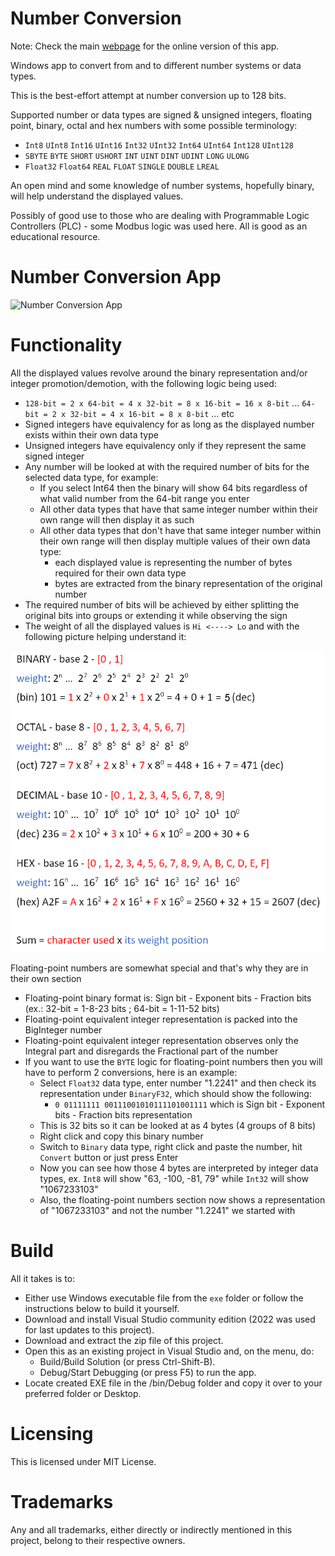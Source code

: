 # Number Conversion

Note: Check the main [webpage](https://github.com/GitHubDragonFly) for the online version of this app.

Windows app to convert from and to different number systems or data types.

This is the best-effort attempt at number conversion up to 128 bits.

Supported number or data types are signed & unsigned integers, floating point, binary, octal and hex numbers with some possible terminology:
- `Int8` `UInt8` `Int16` `UInt16` `Int32` `UInt32` `Int64` `UInt64` `Int128` `UInt128` 
- `SBYTE` `BYTE` `SHORT` `USHORT` `INT` `UINT` `DINT` `UDINT` `LONG` `ULONG`
- `Float32` `Float64` `REAL` `FLOAT` `SINGLE` `DOUBLE` `LREAL`

An open mind and some knowledge of number systems, hopefully binary, will help understand the displayed values.

Possibly of good use to those who are dealing with Programmable Logic Controllers (PLC) - some Modbus logic was used here. All is good as an educational resource.

# Number Conversion App

![Number Conversion App](screenshot/Number%20Conversion.png?raw=true)

# Functionality
All the displayed values revolve around the binary representation and/or integer promotion/demotion, with the following logic being used:

- `128-bit = 2 x 64-bit = 4 x 32-bit = 8 x 16-bit = 16 x 8-bit` ... `64-bit = 2 x 32-bit = 4 x 16-bit = 8 x 8-bit` ... etc
- Signed integers have equivalency for as long as the displayed number exists within their own data type
- Unsigned integers have equivalency only if they represent the same signed integer
- Any number will be looked at with the required number of bits for the selected data type, for example:
  - If you select Int64 then the binary will show 64 bits regardless of what valid number from the 64-bit range you enter
  - All other data types that have that same integer number within their own range will then display it as such
  - All other data types that don't have that same integer number within their own range will then display multiple values of their own data type:
    - each displayed value is representing the number of bytes required for their own data type
    - bytes are extracted from the binary representation of the original number
- The required number of bits will be achieved by either splitting the original bits into groups or extending it while observing the sign
- The weight of all the displayed values is `Hi <----> Lo` and with the following picture helping understand it:

![Number Systems](screenshot/Number%20Systems.png?raw=true)

Floating-point numbers are somewhat special and that's why they are in their own section
- Floating-point binary format is: Sign bit - Exponent bits - Fraction bits (ex.: 32-bit = 1-8-23 bits ; 64-bit = 1-11-52 bits)
- Floating-point equivalent integer representation is packed into the BigInteger number
- Floating-point equivalent integer representation observes only the Integral part and disregards the Fractional part of the number
- If you want to use the `BYTE` logic for floating-point numbers then you will have to perform 2 conversions, here is an example:
  - Select `Float32` data type, enter number "1.2241" and then check its representation under `BinaryF32`, which should show the following:
     - `0 01111111 00111001010111101001111` which is Sign bit - Exponent bits - Fraction bits representation
  - This is 32 bits so it can be looked at as 4 bytes (4 groups of 8 bits)
  - Right click and copy this binary number
  - Switch to `Binary` data type, right click and paste the number, hit `Convert` button or just press Enter
  - Now you can see how those 4 bytes are interpreted by integer data types, ex. `Int8` will show "63, -100, -81, 79" while `Int32` will show "1067233103"
  - Also, the floating-point numbers section now shows a representation of "1067233103" and not the number "1.2241" we started with
 
# Build
All it takes is to:

- Either use Windows executable file from the `exe` folder or follow the instructions below to build it yourself.
- Download and install Visual Studio community edition (2022 was used for last updates to this project).
- Download and extract the zip file of this project.
- Open this as an existing project in Visual Studio and, on the menu, do:
  - Build/Build Solution (or press Ctrl-Shift-B).
  - Debug/Start Debugging (or press F5) to run the app.
- Locate created EXE file in the /bin/Debug folder and copy it over to your preferred folder or Desktop.

# Licensing
This is licensed under MIT License.

# Trademarks
Any and all trademarks, either directly or indirectly mentioned in this project, belong to their respective owners.
